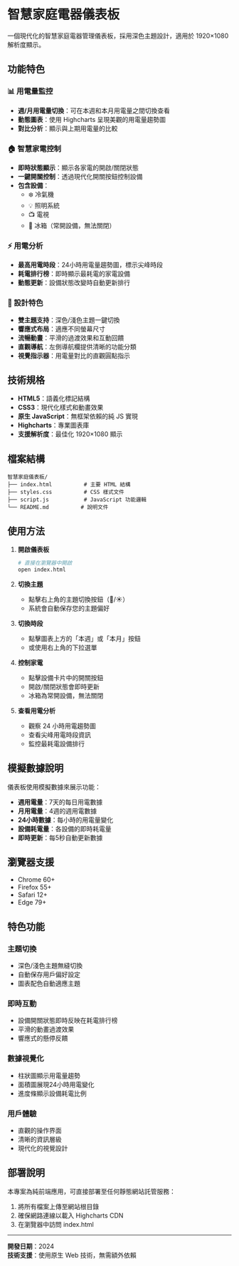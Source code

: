 # 智慧家庭電器儀表板

一個現代化的智慧家庭電器管理儀表板，採用深色主題設計，適用於 1920×1080 解析度顯示。

## 功能特色

### 📊 用電量監控
- **週/月用電量切換**：可在本週和本月用電量之間切換查看
- **動態圖表**：使用 Highcharts 呈現美觀的用電量趨勢圖
- **對比分析**：顯示與上期用電量的比較

### 🏠 智慧家電控制
- **即時狀態顯示**：顯示各家電的開啟/關閉狀態
- **一鍵開關控制**：透過現代化開關按鈕控制設備
- **包含設備**：
  - ❄️ 冷氣機
  - 💡 照明系統
  - 📺 電視
  - 🧊 冰箱（常開設備，無法關閉）

### ⚡ 用電分析
- **最高用電時段**：24小時用電量趨勢圖，標示尖峰時段
- **耗電排行榜**：即時顯示最耗電的家電設備
- **動態更新**：設備狀態改變時自動更新排行

### 🎨 設計特色
- **雙主題支持**：深色/淺色主題一鍵切換
- **響應式布局**：適應不同螢幕尺寸
- **流暢動畫**：平滑的過渡效果和互動回饋
- **直觀導航**：左側導航欄提供清晰的功能分類
- **視覺指示器**：用電量對比的直觀圓點指示

## 技術規格

- **HTML5**：語義化標記結構
- **CSS3**：現代化樣式和動畫效果
- **原生 JavaScript**：無框架依賴的純 JS 實現
- **Highcharts**：專業圖表庫
- **支援解析度**：最佳化 1920×1080 顯示

## 檔案結構

```
智慧家庭儀表板/
├── index.html          # 主要 HTML 結構
├── styles.css          # CSS 樣式文件
├── script.js           # JavaScript 功能邏輯
└── README.md          # 說明文件
```

## 使用方法

1. **開啟儀表板**
   ```bash
   # 直接在瀏覽器中開啟
   open index.html
   ```

2. **切換主題**
   - 點擊右上角的主題切換按鈕（🌙/☀️）
   - 系統會自動保存您的主題偏好

3. **切換時段**
   - 點擊圖表上方的「本週」或「本月」按鈕
   - 或使用右上角的下拉選單

4. **控制家電**
   - 點擊設備卡片中的開關按鈕
   - 開啟/關閉狀態會即時更新
   - 冰箱為常開設備，無法關閉

5. **查看用電分析**
   - 觀察 24 小時用電趨勢圖
   - 查看尖峰用電時段資訊
   - 監控最耗電設備排行

## 模擬數據說明

儀表板使用模擬數據來展示功能：

- **週用電量**：7天的每日用電數據
- **月用電量**：4週的週用電數據  
- **24小時數據**：每小時的用電量變化
- **設備耗電量**：各設備的即時耗電量
- **即時更新**：每5秒自動更新數據

## 瀏覽器支援

- Chrome 60+
- Firefox 55+
- Safari 12+
- Edge 79+

## 特色功能

### 主題切換
- 深色/淺色主題無縫切換
- 自動保存用戶偏好設定
- 圖表配色自動適應主題

### 即時互動
- 設備開關狀態即時反映在耗電排行榜
- 平滑的動畫過渡效果
- 響應式的懸停反饋

### 數據視覺化
- 柱狀圖顯示用電量趨勢
- 面積圖展現24小時用電變化
- 進度條顯示設備耗電比例

### 用戶體驗
- 直觀的操作界面
- 清晰的資訊層級
- 現代化的視覺設計

## 部署說明

本專案為純前端應用，可直接部署至任何靜態網站託管服務：

1. 將所有檔案上傳至網站根目錄
2. 確保網路連線以載入 Highcharts CDN
3. 在瀏覽器中訪問 index.html

---

**開發日期**：2024  
**技術支援**：使用原生 Web 技術，無需額外依賴 